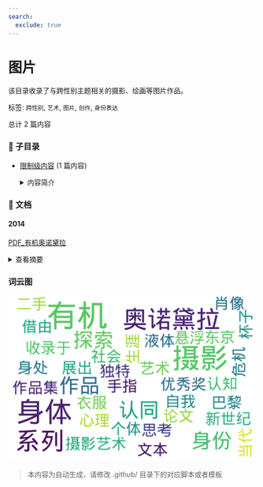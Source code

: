 ```yaml
---
search:
  exclude: true
---
```



# 图片

该目录收录了与跨性别主题相关的摄影、绘画等图片作品。


标签: `跨性别`, `艺术`, `图片`, `创作`, `身份表达`


总计 2 篇内容


### 📁 子目录

- [限制级内容](限制级内容) (1 篇内容)
  <details><summary>内容简介</summary>

  本目录收录了限制级内容的跨性别相关图像，特别聚焦于表达和反映跨性别者的身体表现与身份认同。
  </details>


### 📄 文档


#### 2014



[PDF_有机奥诺黛拉](PDF_有机奥诺黛拉_page.md)<details><summary>查看摘要</summary>

此文件为有机·奥诺黛拉的摄影作品集及其相关论文，收录于‘11根手指’系列的第24期，主要探讨有机·奥诺黛拉的摄影艺术，尤其是她对身体性和身份认同的深入思考。文中详细介绍了有机的艺术生涯，尤其是其在1991年获得摄影新世纪优秀奖后，如何借由独特的表现方式探索摄影、认知和身体性的关系。文本提到有机如何通过摄影呈现身处其心理状态的身体，以及对自我身体意识的探索。此外，作品集中包含她在巴黎和东京展出的多个系列作品，包括《液体与杯子》、《二手衣服的肖像》和《鸟》等，并分析了这些系列如何反映出个体在当代社会中的悬浮及身份认同危机。
</details>




### 词云图

![./文学作品和艺术创作/图像摘要词云图](abstracts_wordcloud.png)


> 本内容为自动生成，请修改 .github/ 目录下的对应脚本或者模板
